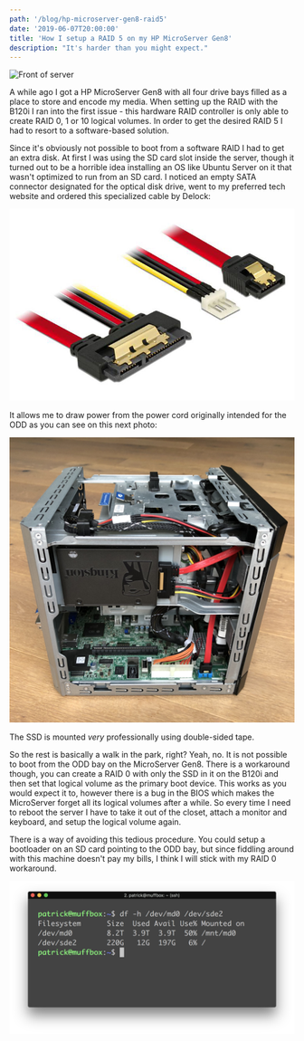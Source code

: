 ```yaml
---
path: '/blog/hp-microserver-gen8-raid5'
date: '2019-06-07T20:00:00'
title: 'How I setup a RAID 5 on my HP MicroServer Gen8'
description: "It's harder than you might expect."
---
```


![Front of server](./server_front.jpg)

A while ago I got a HP MicroServer Gen8 with all four drive bays filled as a place to store and encode my media. When setting up the RAID with the B120i I ran into the first issue - this hardware RAID controller is only able to create RAID 0, 1 or 10 logical volumes. In order to get the desired RAID 5 I had to resort to a software-based solution.

Since it's obviously not possible to boot from a software RAID I had to get an extra disk. At first I was using the SD card slot inside the server, though it turned out to be a horrible idea installing an OS like Ubuntu Server on it that wasn't optimized to run from an SD card. I noticed an empty SATA connector designated for the optical disk drive, went to my preferred tech website and ordered this specialized cable by Delock:

![Delock SATA cable](./delock_sata_cable.jpg)

It allows me to draw power from the power cord originally intended for the ODD as you can see on this next photo:

![Side view of the server](./sideview.jpg)

The SSD is mounted _very_ professionally using double-sided tape.

So the rest is basically a walk in the park, right? Yeah, no. It is not possible to boot from the ODD bay on the MicroServer Gen8. There is a workaround though, you can create a RAID 0 with only the SSD in it on the B120i and then set that logical volume as the primary boot device. This works as you would expect it to, however there is a bug in the BIOS which makes the MicroServer forget all its logical volumes after a while. So every time I need to reboot the server I have to take it out of the closet, attach a monitor and keyboard, and setup the logical volume again.

There is a way of avoiding this tedious procedure. You could setup a bootloader on an SD card pointing to the ODD bay, but since fiddling around with this machine doesn't pay my bills, I think I will stick with my RAID 0 workaround.

![Terminal screenshot](./terminal.png)
